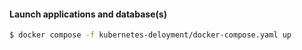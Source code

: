 #### Launch applications and database(s)
```bash
$ docker compose -f kubernetes-deloyment/docker-compose.yaml up
```